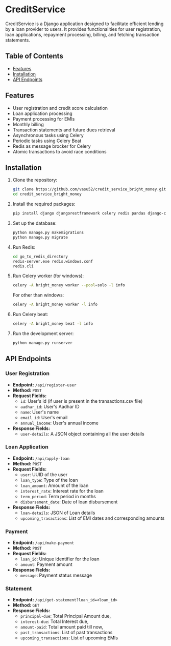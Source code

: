# CreditService

CreditService is a Django application designed to facilitate efficient lending by a loan provider to users. It provides functionalities for user registration, loan applications, repayment processing, billing, and fetching transaction statements.

## Table of Contents

- [Features](#features)
- [Installation](#installation)
- [API Endpoints](#api-endpoints)

## Features

- User registration and credit score calculation
- Loan application processing
- Payment processing for EMIs
- Monthly billing
- Transaction statements and future dues retrieval
- Asynchronous tasks using Celery
- Periodic tasks using Celery Beat
- Redis as message brocker for Celery
- Atomic transactions to avoid race conditions

## Installation

1. Clone the repository:

    ```sh
    git clone https://github.com/vasu52/credit_service_bright_money.git
    cd credit_service_bright_money
    ```
    
2. Install the required packages:

    ```sh
    pip install django djangorestframework celery redis pandas django-celery-beat
    ```

3. Set up the database:

    ```sh
    python manage.py makemigrations
    python manage.py migrate
    ```

4. Run Redis:

    ```sh
    cd go_to_redis_directory
    redis-server.exe redis.windows.conf
    redis.cli
    ```
    
5. Run Celery worker (for windows):

    ```sh
    celery -A bright_money worker --pool=solo -l info
    ```
    For other than windows:
   ```sh
   celery -A bright_money worker -l info
   ```

7. Run Celery beat:

    ```sh
    celery -A bright_money beat -l info
    ```

8. Run the development server:

    ```sh
    python manage.py runserver
    ```

## API Endpoints

### User Registration

- **Endpoint:** `/api/register-user`
- **Method:** `POST`
- **Request Fields:**
  - `id`: User's id (if user is present in the transactions.csv file)
  - `aadhar_id`: User's Aadhar ID
  - `name`: User's name
  - `email_id`: User's email
  - `annual_income`: User's annual income
- **Response Fields:**
  - `user-details`: A JSON object containing all the user details

### Loan Application

- **Endpoint:** `/api/apply-loan`
- **Method:** `POST`
- **Request Fields:**
  - `user`: UUID of the user
  - `loan_type`: Type of the loan
  - `loan_amount`: Amount of the   loan
  - `interest_rate`: Interest rate for the loan
  - `term_period`: Term period in months
  - `disbursement_date`: Date of loan disbursement
- **Response Fields:**
  - `loan-details`: JSON of Loan details
  - `upcoming_trasactions`: List of EMI dates and corresponding amounts

### Payment

- **Endpoint:** `/api/make-payment`
- **Method:** `POST`
- **Request Fields:**
  - `loan_id`: Unique identifier for the loan
  - `amount`: Payment amount
- **Response Fields:**
  - `message`: Payment status message

### Statement

- **Endpoint:** `/api/get-statement?loan_id=<loan_id>`
- **Method:** `GET`
- **Response Fields:**
  - `principal-due`: Total Principal Amount due,
  - `interest-due`: Total Interest due,
  - `amount-paid`: Total amount paid till now, 
  - `past_transactions`: List of past transactions
  - `upcoming_transactions`: List of upcoming EMIs
